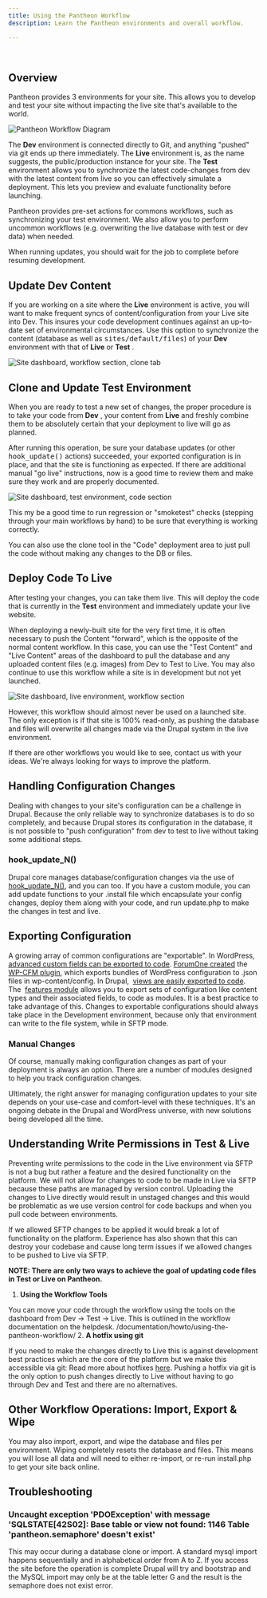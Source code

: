 ```yaml
---
title: Using the Pantheon Workflow
description: Learn the Pantheon environments and overall workflow.

---
```


 
## Overview

Pantheon provides 3 environments for your site. This allows you to develop and test your site without impacting the live site that's available to the world.

![Pantheon Workflow Diagram](https://pantheon-systems.desk.com/customer/portal/attachments/29437)

The **Dev** environment is connected directly to Git, and anything "pushed" via git ends up there immediately. The **Live** environment is, as the name suggests, the public/production instance for your site. The **Test** environment allows you to synchronize the latest code-changes from dev with the latest content from live so you can effectively simulate a deployment. This lets you preview and evaluate functionality before launching.

Pantheon provides pre-set actions for commons workflows, such as synchronizing your test environment. We also allow you to perform uncommon workflows (e.g. overwriting the live database with test or dev data) when needed.

When running updates, you should wait for the job to complete before resuming development.

## Update Dev Content

If you are working on a site where the **Live** environment is active, you will want to make frequent syncs of content/configuration from your Live site into Dev. This insures your code development continues against an up-to-date set of environmental circumstances. Use this option to synchronize the content (database as well as <tt>sites/default/files</tt>) of your **Dev** environment with that of **Live** or **Test** .

![Site dashboard, workflow section, clone tab](https://pantheon-systems.desk.com/customer/portal/attachments/259903)

## Clone and Update Test Environment

When you are ready to test a new set of changes, the proper procedure is to take your code from **Dev** , your content from **Live** and freshly combine them to be absolutely certain that your deployment to live will go as planned.

After running this operation, be sure your database updates (or other <tt>hook_update()</tt> actions) succeeded, your exported configuration is in place, and that the site is functioning as expected. If there are additional manual "go live" instructions, now is a good time to review them and make sure they work and are properly documented.

![Site dashboard, test environment, code section](https://pantheon-systems.desk.com/customer/portal/attachments/259918)

This my be a good time to run regression or "smoketest" checks (stepping through your main workflows by hand) to be sure that everything is working correctly.

You can also use the clone tool in the "Code" deployment area to just pull the code without making any changes to the DB or files.

## Deploy Code To Live

After testing your changes, you can take them live. This will deploy the code that is currently in the **Test** environment and immediately update your live website.

When deploying a newly-built site for the very first time, it is often necessary to push the Content "forward", which is the opposite of the normal content workflow. In this case, you can use the "Test Content" and "Live Content" areas of the dashboard to pull the database and any uploaded content files (e.g. images) from Dev to Test to Live. You may also continue to use this workflow while a site is in development but not yet launched.

![Site dashboard, live environment, workflow section](https://pantheon-systems.desk.com/customer/portal/attachments/259920)

However, this workflow should almost never be used on a launched site. The only exception is if that site is 100% read-only, as pushing the database and files will overwrite all changes made via the Drupal system in the live environment.

If there are other workflows you would like to see, contact us with your ideas. We're always looking for ways to improve the platform.

## Handling Configuration Changes

Dealing with changes to your site's configuration can be a challenge in Drupal. Because the only reliable way to synchronize databases is to do so completely, and because Drupal stores its configuration in the database, it is not possible to "push configuration" from dev to test to live without taking some additional steps.

### hook\_update\_N()

Drupal core manages database/configuration changes via the use of [hook\_update\_N()](http://api.drupal.org/api/drupal/modules%21system%21system.api.php/function/hook_update_N/7), and you can too. If you have a custom module, you can add update functions to your .install file which encapsulate your config changes, deploy them along with your code, and run update.php to make the changes in test and live.

## Exporting Configuration

A growing array of common configurations are "exportable". In WordPress, [advanced custom fields can be exported to code](http://stevegrunwell.com/blog/exploring-the-wordpress-advanced-custom-fields-export-feature/). [ForumOne created](http://forumone.com/insights/configuration-management-finally-comes-to-wordpress/) the  [WP-CFM plugin](https://github.com/forumone/wp-cfm), which exports bundles of WordPress configuration to .json files in wp-content/config. In Drupal,  [views are easily exported to code](http://www.chapterthree.com/blog/matt_cheney/howto_best_practices_embedding_views_code). The  [features module](http://drupal.org/project/features) allows you to export sets of configuration like content types and their associated fields, to code as modules. It is a best practice to take advantage of this. Changes to exportable configurations should always take place in the Development environment, because only that environment can write to the file system, while in SFTP mode.

### Manual Changes

Of course, manually making configuration changes as part of your deployment is always an option. There are a number of modules designed to help you track configuration changes.

Ultimately, the right answer for managing configuration updates to your site depends on your use-case and comfort-level with these techniques. It's an ongoing debate in the Drupal and WordPress universe, with new solutions being developed all the time.

## Understanding Write Permissions in Test & Live

Preventing write permissions to the code in the Live environment via SFTP is not a bug but rather a feature and the desired functionality on the platform. We will not allow for changes to code to be made in Live via SFTP because these paths are managed by version control. Uploading the changes to Live directly would result in unstaged changes and this would be problematic as we use version control for code backups and when you pull code between environments.

If we allowed SFTP changes to be applied it would break a lot of functionality on the platform. Experience has also shown that this can destroy your codebase and cause long term issues if we allowed changes to be pushed to Live via SFTP.

**NOTE: There are only two ways to achieve the goal of updating code files in Test or Live on Pantheon.**

1. **Using the Workflow Tools**  
You can move your code through the workflow using the tools on the dashboard from Dev → Test → Live. This is outlined in the workflow documentation on the helpdesk. /documentation/howto/using-the-pantheon-workflow/
2. **A hotfix using git**  
If you need to make the changes directly to Live this is against development best practices which are the core of the platform but we make this accessible via git: Read more about hotfixes [here](/docs/articles/sites/code/hot-fixes/). Pushing a hotfix via git is the only option to push changes directly to Live without having to go through Dev and Test and there are no alternatives.

## Other Workflow Operations: Import, Export & Wipe

You may also import, export, and wipe the database and files per environment. Wiping completely resets the database and files. This means you will lose all data and will need to either re-import, or re-run install.php to get your site back online.

## Troubleshooting

### **Uncaught exception 'PDOException' with message 'SQLSTATE[42S02]: Base table or view not found: 1146 Table 'pantheon.semaphore' doesn't exist'**

This may occur during a database clone or import. A standard mysql import happens sequentially and in alphabetical order from A to Z. If you access the site before the operation is complete Drupal will try and bootstrap and the MySQL import may only be at the table letter G and the result is the semaphore does not exist error.
